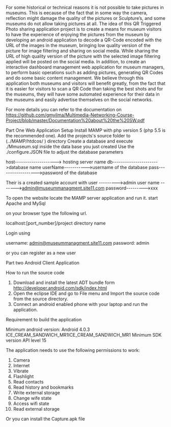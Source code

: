 
For some historical or technical reasons it is not possible to take pictures in museums. This is eecause of the fact that in some way the camera, reflection might damage the quality of the pictures or Sculpture’s, and some museums do not allow taking pictures at all. The idea of this QR Triggered Photo sharing application project is to create a means for museum visitors to have the experience of enjoying the pictures from the museum by developing an android application to decode a QR-Code encoded with the URL of the images in the museum, bringing low quality version of the picture for image filtering and sharing on social media. While sharing the URL of high quality version of the picture with the selected image filtering applied will be posted on the social media.  In addition, to create an interactive dashboard management web application for museum managers, to perform basic operations such as adding pictures, generating QR Codes and do some basic content management. We believe through this application both museums and visitors will benefit greatly, from the fact that it is easier for visitors to scan a QR Code than taking the best shots and for the museums, they will have some automated experience for their data in the museums and easily advertise themselves on the social networks.


For more details you can refer to the documentation on https://github.com/gmyilma/Multimedia-Networking-Course-Project/blob/master/Documentation%20about%20the%20SW.pdf

Part One Web Application Setup 
Install MAMP with php version 5 (php 5.5 is the recommended one).
Add the projects's source folder to (../MAMP/htdcos/ ) directory 
Create a database and execute ./Mmuseum.sql inside the data base you just created
Use the ./configure.JSON file to adjust the database parameters 

host--------------------> hosting server name 
db---------------------->database name
userName----------->username of the database
pass------------------>password of the database 

Their is a created sample  account
with user --------->admin 
user name ------->admin@museummanagment.site11.com
password--------->xxx


To open the website locate the MAMP server application and run it. 
start Apache and MySql

on your browser type the following url. 

localhost:[port_number]/project directory name 

Login using 

username: admin@museummanagment.site11.com
password: admin

or you can register as a new user


Part two Android Client Application

How to run the source code 

1. Download and install the latest ADT bundle form http://developer.android.com/sdk/index.html
2. Open  the eclipse IDE and go to File menu and Import the source code from the source directory.
3. Connect an android enabled phone with your laptop and run the application. 

Requirement to build the application 

Minimum android version:  Android 4.0.3 ICE_CREAM_SANDWICH_MR1ICE_CREAM_SANDWICH_MR1
Minimum SDK version API level 15

The application needs to use the following permissions to work:
1. Camera 
2. Internet
3. Vibrate
4. Flashlight 
5. Read contacts 
6. Read history and bookmarks 
7. Write external storage 
8. Change wife state 
9. Access wifi state
10. Read external storage 


Or you can install the Capture.apk file
